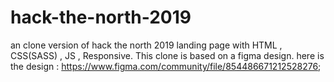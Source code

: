 ﻿# hack-the-north-2019
 an clone version of hack the north 2019 landing page with HTML , CSS(SASS) , JS , Responsive.
 This clone is based on a figma design. here is the design : https://www.figma.com/community/file/854486671212528276;
 
